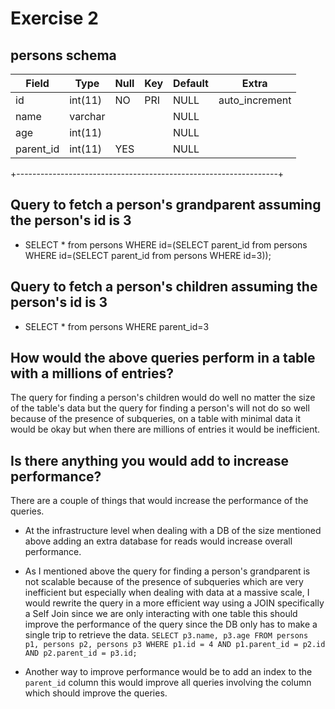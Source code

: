 # Exercise 2
## persons schema

| Field       | Type      | Null | Key | Default | Extra          |
| ----------- | --------- | ---- | --- | ------- | -------------- |
| id          | int(11)   | NO   | PRI | NULL    | auto_increment |
| name        | varchar   |      |     | NULL    |                |
| age         | int(11)   |      |     | NULL    |                |
| parent_id   | int(11)   | YES  |     | NULL    |                |
+-----------------------------------------------------------------+


## Query to fetch a person's grandparent assuming the person's id is 3
- SELECT * from persons WHERE id=(SELECT parent_id from persons WHERE id=(SELECT parent_id from persons WHERE id=3));

## Query to fetch a person's children assuming the person's id is 3
- SELECT * from persons WHERE parent_id=3

## How would the above queries perform in a table with a millions of entries?
The query for finding a person's children would do well no matter the size of the table's data 
but the query for finding a person's will not do so well because of the presence of subqueries, 
on a table with minimal data it would be okay but when there are millions of entries it would be inefficient.

## Is there anything you would add to increase performance?
There are a couple of things that would increase the performance of the queries.
* At the infrastructure level when dealing with a DB of the size mentioned above
  adding an extra database for reads would increase overall performance.
                    
* As I mentioned above the query for finding a person's grandparent is not scalable because of the presence of subqueries which are very inefficient but especially when dealing with data at a massive scale, I would rewrite the query in a more efficient way using a JOIN specifically a Self Join since we are only interacting with one table this should improve the
performance of the query since the DB only has to make a single trip to retrieve the data.
``` SELECT p3.name, p3.age FROM persons p1, persons p2, persons p3 WHERE p1.id = 4 AND p1.parent_id = p2.id AND p2.parent_id = p3.id; ```

* Another way to improve performance would be to add an index to the `parent_id` column this would improve all queries involving the column which should improve the queries.
